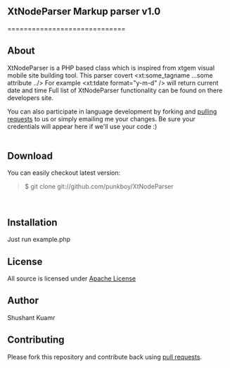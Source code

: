## XtNodeParser Markup parser v1.0
=============================

## About

XtNodeParser is a PHP based class which is inspired from xtgem visual mobile site building tool.
This parser covert <xt:some_tagname  ...some attribute ../>
For example
<xt:tdate format="y-m-d" /> will return current date and time
Full list of XtNodeParser functionality can be found on there developers site.


You can also participate in language development by forking and [pulling requests] to us or simply emailing me your changes. Be sure your credentials will appear here if we'll use your code :)
<br/><br />

## Download
You can easily checkout latest version:

> $ git clone git://github.com/punkboy/XtNodeParser

<br />

## Installation
Just run example.php
<br />

## License
All source is licensed under [Apache License]


## Author
Shushant Kuamr

[XtScript manual]: http://syntax.xtgem.com/manual
[pulling requests]: http://help.github.com/send-pull-requests/
[Apache License]: http://www.apache.org/licenses/LICENSE-2.0

## Contributing

Please fork this repository and contribute back using
[pull requests](https://github.com/punkboy/XtNodeParser/pulls).
